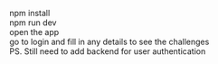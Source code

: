 npm install <br>
npm run dev <br>
open the app <br>
go to login and fill in any details to see the challenges <br>
PS. Still need to add backend for user authentication <br>
